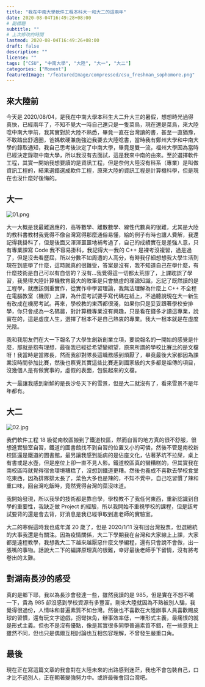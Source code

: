 ```yaml
---
title: "我在中南大學軟件工程本科大一和大二的這兩年"
date: 2020-08-04T16:49:28+08:00
# 副標題
subtitle: ""
# 上次修改的時間
lastmod: 2020-08-04T16:49:26+08:00
draft: false
description: ""
license: ""
tags: ["CSU", "中南大學", "大陸", "大一", "大二"]
categories: ["Moment"]
featuredImage: "/featuredImage/compressed/csu_freshman_sophomore.png"
---
```


## 來大陸前

今天是 2020/08/04，是我在中南大學本科生大二升大三的暑假，想想時光過得真快，已經兩年了，不知不覺大一時自己還只是一隻菜鳥，現在還是菜鳥，來大陸唸中南大學前，我其實對於大陸不熟悉，畢竟一直在台灣讀的書，甚至一直猶豫，不敢踏出舒適圈，爸媽軟硬兼施強迫我要去大陸唸書，當時我有鄭州大學和中南大學的錄取通知，我自己思考後決定了中南大學，畢竟是雙一流，福州大學因為當時已經決定錄取中南大學，所以我沒有去面試，這是我來中南的由來。至於選擇軟件工程，其實一開始我想要讀的是資訊工程，但是奈何大陸沒有科系（專業）是叫做資訊工程的，結果選錯選成軟件工程，原來大陸的資訊工程是計算機科學，但是現在也沒什麼好後悔的。

## 大一

![01.png](https://imgpoi.com/i/KLPXKE.jpg "中南大學南校區")

大一大概是我最難適應的，高等數學、離散數學、線性代數真的很難，尤其是大陸的教科書教材我覺得不像台灣寫得那麼通俗易懂，給的例子有時也讓人費解，我還記得我掛科了，但是後面又渾渾噩噩地補考過了，自己的成績實在是差強人意，只有專業課寫 Code 我不容易掛科，我記得大一我的 C++ 是裸考沒複習，過是過了，但是沒去看歷屆，所以分數不如周遭的人高分，有時我仔細想想我大學生活到現在到底學了什麼，這時就真的很難受，答案是沒有，我不知道自己在學什麼，有什麼技術是自己可以有自信的？沒有...我覺得這一切都太荒謬了，上課耽誤了學習，我覺得大陸計算機教育最大的敗筆是只會搞虛的理論知識，忘記了既然讀的是工程學，就應該側重實作，從實作中學習理論，我無法理解為什麼上 C++ 不全程在電腦教室（機房）上課，為什麼考試要手寫代碼在紙上，不過聽說現在大一新生有改成在機房考試。再來，學校教的東西都很淺，如果你只是妥妥跟著學校安排學，你只會成為一名碼農，對計算機專業沒有興趣，只是看在錢多才讀這專業，說實在的，這是虛度人生，選擇了根本不是自己熱衷的專業。我大一根本就是在虛度光陰。

我和我朋友們在大一下報名了大學生創新創業立項，要說報名的一開始的感覺是什麼，那就是抱有理想，最後我已經從希望變絕望，原來所謂的學校比賽比的是文檔呀！我當時是當隊長，然而我卻對隊長這職務感到煩厭了，畢竟最後大家都因為課業沒時間參加比賽，然後也察覺其實這些比賽進到國家級的大多都是祖傳的項目，沒幾個人是有做實事的，虛假的表面，包裝起來的文檔。

大一最讓我感到新鮮的是長沙冬天下的雪景，但是大二就沒有了，看來雪景不是年年都有。

## 大二

![02.jpg](https://imgpoi.com/i/KLPFOB.jpg "中南大學南校區")

我們軟件工程 18 級從南校區搬到了鐵道校區，然而自習的地方真的很不舒服，很想進實驗室自習，鐵道的圖書館找不到自習的位置又小的可憐，然後不管是南校新校區還是鐵道的圖書館，最另讓我感到詬病的是佔座文化，佔著茅坑不拉屎，桌上有書或是水壺，但是座位上卻一直不見人影。鐵道校區真的蠻糟糕的，但其實我在南校區時就覺得宿舍環境糟糕了，沒想到鐵道更糟。然後也養成不喜歡去學校食堂吃東西，因為排隊排太長了，菜色大多也是辣的，不知不覺中，自己吃習慣了辣和重口味，回台灣吃飯時，竟然覺得台灣的菜沒味道。

我開始發現，所以我學的技術都是靠自學，學校教不了我任何東西，重新認識到自學的重要性，我缺乏做 Project 的經驗，所以我開始不重視學校的課程，但是該考試要背的還是會去背，好消息是我已經爭取到進老師的實驗室。

大二的寒假這時我也成年滿 20 歲了，但是 2020/1/11 沒有回台灣投票，但選總統的大事我還是有關注。因為疫情關係，大二下學期我在台灣和大家線上上課，大家都是遠程教學，我想我大二下越來越厭惡什麼文學編程，還有只會說不會做，出一張嘴的事物。話說大二下的編譯原理真的很難，幸好最後老師手下留情，沒有將考卷出的太難。

## 對湖南長沙的感受

真的是鄉下耶，我以為長沙會發達一些，雖然我讀的是 985，但是實在不想不嘴一下，貴為 985 卻沒感到學校資源有多豐富。剛來大陸就因為不熟被別人騙，我覺得很過份，人情味和普遍素質不如台灣。然後也不喜歡在大陸辦事人員喜歡踢皮球的習慣，還有玩文字遊戲，拐彎抹角，辦事效率低，一堆形式主義，最痛恨的就是形式主義。但也不是沒有優點，像是其實很多同學普遍素質不錯，在一些意見上雖然不同，但也只是偶爾互相討論也互相包容理解，不曾發生嚴重口角。

## 最後

現在正在寫這篇文章的我會對在大陸未來的出路感到迷茫，我也不會包裝自己，口才比不過別人，正在朝著變強努力中。或許最後會回台灣吧。